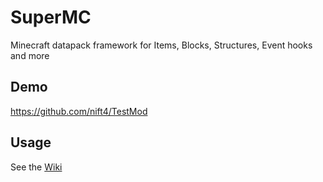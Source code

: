 # SuperMC
Minecraft datapack framework for Items, Blocks, Structures, Event hooks and more
## Demo
https://github.com/nift4/TestMod
## Usage
See the [Wiki](https://github.com/nift4/SuperMC/wiki)
